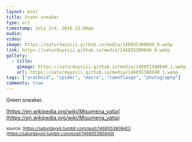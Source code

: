 ```yaml
---
layout: post
title: Green sneaker
type: art
timestamp: July 3rd, 2016 12:00pm
audio: 
video: 
image: https://saturdayxiii.github.io/media/146855380840_0.webp
link: https://saturdayxiii.github.io/media/146855380840_0.webp
gallery:
  - title: 
    gimage: https://saturdayxiii.github.io/media/146855380840_1.webp
    url: https://saturdayxiii.github.io/media/146855380840_1.webp
tags: ["arachnid", "spider", "macro", "camoflauge", "photography"]
comments: true
---
```

Green sneaker.




[https://en.wikipedia.org/wiki/Misumena_vatia](https://en.wikipedia.org/wiki/Misumena_vatia)

<small>source: [https://saturdayxiii.tumblr.com/post/146855380840](https://saturdayxiii.tumblr.com/post/146855380840)</small>